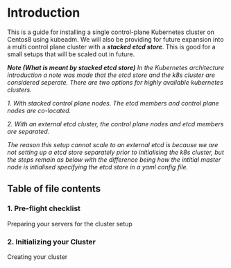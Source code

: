 # Introduction #

This is a guide for installing a single control-plane Kubernetes cluster on Centos8 using kubeadm. We will also be providing for future expansion into a multi control plane cluster with a ***stacked etcd store***. This is good for a small setups that will be scaled out in future. 

***Note (What is meant by stacked etcd store)***
*In the Kubernetes architecture introduction a note was made that the etcd store and the k8s cluster are considered seperate. There are two options for highly available kubernetes clusters.*

*1. With stacked control plane nodes. The etcd members and control plane nodes are co-located.* 

*2. With an external etcd cluster, the control plane nodes and etcd members are separated.* 

*The reason this setup cannot scale to an external etcd is because we are not setting up a etcd store separately prior to initialising the k8s cluster, but the steps remain as below with the difference being how the intitial master node is intialised specifying the etcd store in a yaml config file.*

## Table of file contents ##
### 1. Pre-flight checklist ### 
Preparing your servers for the cluster setup
### 2. Initializing your Cluster ###
Creating your cluster

